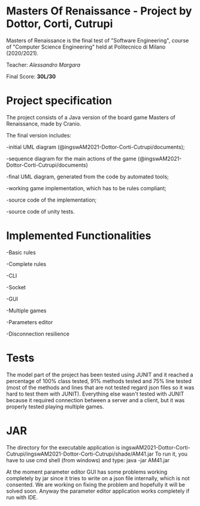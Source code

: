 # Masters Of Renaissance - Project by Dottor, Corti, Cutrupi
Masters of Renaissance is the final test of "Software Engineering", course of "Computer Science Engineering" held at Politecnico di Milano (2020/2021).

Teacher: *Alessandro Margara*

Final Score: **30L/30**

# Project specification
The project consists of a Java version of the board game Masters of Renaissance, made by Cranio.

The final version includes:

-initial UML diagram (@ingswAM2021-Dottor-Corti-Cutrupi/documents);

-sequence diagram for the main actions of the game (@ingswAM2021-Dottor-Corti-Cutrupi/documents)

-final UML diagram, generated from the code by automated tools;

-working game implementation, which has to be rules compliant;

-source code of the implementation;

-source code of unity tests.

# Implemented Functionalities

-Basic rules

-Complete rules

-CLI

-Socket

-GUI

-Multiple games

-Parameters editor

-Disconnection resilience

# Tests
The model part of the project has been tested using JUNIT and it reached a percentage of 100% class tested, 91% methods tested and 75% line tested (most of the methods and lines that are not tested regard json files so it was hard to test them with JUNIT). 
Everything else wasn't tested with JUNIT because it required connection between a server and a client, but it was properly tested playing multiple games.


# JAR
The directory for the executable application is ingswAM2021-Dottor-Corti-Cutrupi/ingswAM2021-Dottor-Corti-Cutrupi/shade/AM41.jar
To run it, you have to use cmd shell (from windows) and type: java -jar AM41.jar

At the moment parameter editor GUI has some problems working completely by jar since it tries to write on a json file internally, which is not consented. We are working on fixing the problem and hopefully it will be solved soon. Anyway the parameter editor application works completely if run with IDE.
